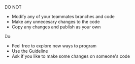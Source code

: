 DO NOT
  - Modify any of your teammates branches and code
  - Make any unnecesary changes to the code
  - Copy any changes and publish as your own

Do
  - Feel free to explore new ways to program
  - Use the Guideline
  - Ask if you like to make some changes on someone's code
